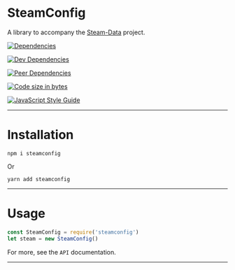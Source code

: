 # SteamConfig

A library to accompany the [Steam-Data](https://github.com/l3laze/Steam-Data) project.


[![Dependencies](https://img.shields.io/david/expressjs/express.svg)](https://github.com/l3laze/SteamConfig)

[![Dev Dependencies](https://img.shields.io/david/dev/expressjs/express.svg)](https://github.com/l3laze/SteamConfig)

[![Peer Dependencies](https://img.shields.io/david/peer/webcomponents/generator-element.svg)](https://github.com/l3laze/SteamConfig)

[![Code size in bytes](https://img.shields.io/github/languages/code-size/badges/shields.svg)](https://github.com/l3laze/SteamConfig)

[![JavaScript Style Guide](https://cdn.rawgit.com/standard/standard/master/badge.svg)](https://github.com/standard/standard)


----


# Installation


`npm i steamconfig`


Or


`yarn add steamconfig`


----


# Usage


```javascript
const SteamConfig = require('steamconfig')
let steam = new SteamConfig()
```


For more, see the `API` documentation.

----
